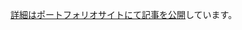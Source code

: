 [詳細はポートフォリオサイトにて記事を公開](https://portfolio-4ng.pages.dev/blog/2025-10-8-publish-school-work/#%E5%AE%B6%E8%A8%88%E7%B0%BF%E3%82%A2%E3%83%97%E3%83%AA)しています。
